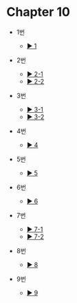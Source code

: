 # Chapter 10

- 1번
  - [▶️ 1](practice10-1.html)
  
- 2번
  - [▶️ 2-1](practice10-2-1.html)
  - [▶️ 2-2](practice10-2-2.html)
 
- 3번
  - [▶️ 3-1](practice10-3-1.html)
  - [▶️ 3-2](practice10-3-2.html)

- 4번
  - [▶️ 4](practice10-4.html)

- 5번
  - [▶️ 5](practice10-5.html)

- 6번
  - [▶️ 6](practice10-6.html)

- 7번
  - [▶️ 7-1](practice10-7-1.html)
  - [▶️ 7-2](practice10-7-2.html)
  
- 8번
  - [▶️ 8](practice10-8.html)

- 9번
  - [▶️ 9](practice10-9.html)
